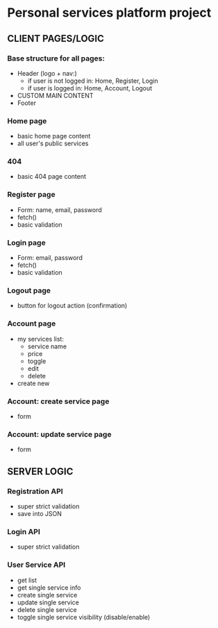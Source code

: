 # Personal services platform project

## CLIENT PAGES/LOGIC

### Base structure for all pages:

-   Header (logo + nav:)
    -   if user is not logged in: Home, Register, Login
    -   if user is logged in: Home, Account, Logout
-   CUSTOM MAIN CONTENT
-   Footer

### Home page

-   basic home page content
-   all user's public services

### 404

-   basic 404 page content

### Register page

-   Form: name, email, password
-   fetch()
-   basic validation

### Login page

-   Form: email, password
-   fetch()
-   basic validation

### Logout page

-   button for logout action (confirmation)

### Account page

-   my services list:
    -   service name
    -   price
    -   toggle
    -   edit
    -   delete
-   create new

### Account: create service page

-   form

### Account: update service page

-   form

## SERVER LOGIC

### Registration API

-   super strict validation
-   save into JSON

### Login API

-   super strict validation

### User Service API

-   get list
-   get single service info
-   create single service
-   update single service
-   delete single service
-   toggle single service visibility (disable/enable)
